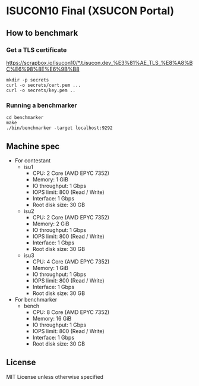 # ISUCON10 Final (XSUCON Portal)

## How to benchmark

### Get a TLS certificate

https://scrapbox.io/isucon10/*.t.isucon.dev_%E3%81%AE_TLS_%E8%A8%BC%E6%98%8E%E6%9B%B8

```
mkdir -p secrets
curl -o secrets/cert.pem ...
curl -o secrets/key.pem ..
```

### Running a benchmarker

```
cd benchmarker
make
./bin/benchmarker -target localhost:9292
```

## Machine spec

- For contestant
  - isu1
    - CPU: 2 Core (AMD EPYC 7352)
    - Memory: 1 GiB
    - IO throughput: 1 Gbps
    - IOPS limit: 800 (Read / Write)
    - Interface: 1 Gbps
    - Root disk size: 30 GB
  - isu2
    - CPU: 2 Core (AMD EPYC 7352)
    - Memory: 2 GiB
    - IO throughput: 1 Gbps
    - IOPS limit: 800 (Read / Write)
    - Interface: 1 Gbps
    - Root disk size: 30 GB
  - isu3
    - CPU: 4 Core (AMD EPYC 7352)
    - Memory: 1 GiB
    - IO throughput: 1 Gbps
    - IOPS limit: 800 (Read / Write)
    - Interface: 1 Gbps
    - Root disk size: 30 GB
- For benchmarker
  - bench
    - CPU: 8 Core (AMD EPYC 7352)
    - Memory: 16 GiB
    - IO throughput: 1 Gbps
    - IOPS limit: 800 (Read / Write)
    - Interface: 1 Gbps
    - Root disk size: 30 GB

## License

MIT License unless otherwise specified

